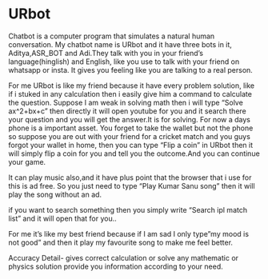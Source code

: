 # URbot

Chatbot is a computer program that simulates a natural human conversation. My chatbot name is URbot and it have three bots in it, Aditya,ASR_BOT and Adi.They talk 
with you in your friend’s language(hinglish) and English, like you use to talk with your friend on whatsapp or insta. It gives you feeling like you are talking to 
a real person. 

For me  URbot is like my friend because it have every problem solution, like if i stuked in any calculation then i easily give him a command to calculate the question. 
Suppose I am weak in solving math then i will type “Solve ax^2+bx+c” then directly it will open youtube for you and it search there your question and you will get the 
answer.It  is for solving.
For now a days phone is a important asset. You forget to take the wallet but not the phone so suppose you are out with your friend for a cricket match and you guys 
forgot your wallet in home, then you can type “Flip a coin” in URbot then it will simply flip a coin for you and tell you the outcome.And you can continue your game.

It can play music also,and it have plus point that the browser that i use for this is ad free. So you just need to type “Play Kumar Sanu song” then it will play the 
song without an ad.

if you want to search something then you simply write “Search ipl match list” and it will open that for you..

For me it’s like my best friend because if I am sad I only type”my mood is not good” and then it play my favourite song to make me feel better.

Accuracy Detail-
gives correct calculation or solve any mathematic or physics solution
provide you information according to your need.
